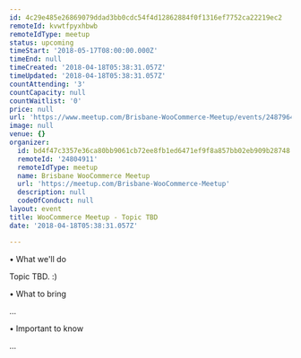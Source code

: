 ```yaml
---
id: 4c29e485e26869079ddad3bb0cdc54f4d12862884f0f1316ef7752ca22219ec2
remoteId: kvwtfpyxhbwb
remoteIdType: meetup
status: upcoming
timeStart: '2018-05-17T08:00:00.000Z'
timeEnd: null
timeCreated: '2018-04-18T05:38:31.057Z'
timeUpdated: '2018-04-18T05:38:31.057Z'
countAttending: '3'
countCapacity: null
countWaitlist: '0'
price: null
url: 'https://www.meetup.com/Brisbane-WooCommerce-Meetup/events/248796463/'
image: null
venue: {}
organizer:
  id: bd4f47c3357e36ca80bb9061cb72ee8fb1ed6471ef9f8a857bb02eb909b28748
  remoteId: '24804911'
  remoteIdType: meetup
  name: Brisbane WooCommerce Meetup
  url: 'https://meetup.com/Brisbane-WooCommerce-Meetup'
  description: null
  codeOfConduct: null
layout: event
title: WooCommerce Meetup - Topic TBD
date: '2018-04-18T05:38:31.057Z'

---
```

<p>• What we'll do</p> <p>Topic TBD. :)</p> <p>• What to bring</p> <p>...</p> <p>• Important to know</p> <p>...</p>
